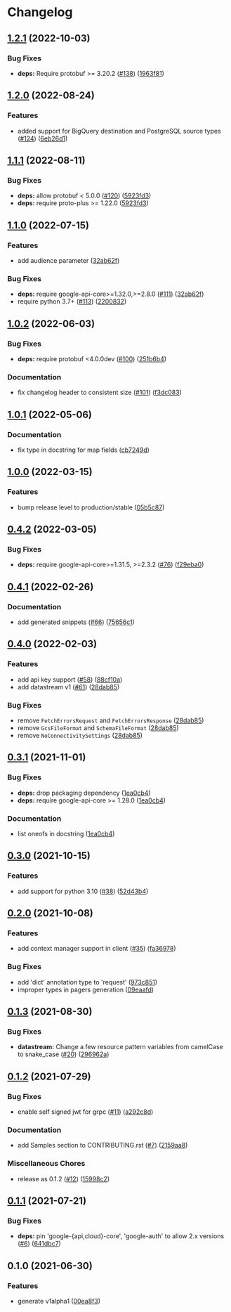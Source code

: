 # Changelog

## [1.2.1](https://github.com/googleapis/python-datastream/compare/v1.2.0...v1.2.1) (2022-10-03)


### Bug Fixes

* **deps:** Require protobuf >= 3.20.2 ([#138](https://github.com/googleapis/python-datastream/issues/138)) ([1963f81](https://github.com/googleapis/python-datastream/commit/1963f8190757769a04076f5174c252dc7162b786))

## [1.2.0](https://github.com/googleapis/python-datastream/compare/v1.1.1...v1.2.0) (2022-08-24)


### Features

* added support for BigQuery destination and PostgreSQL source types ([#124](https://github.com/googleapis/python-datastream/issues/124)) ([6eb26d1](https://github.com/googleapis/python-datastream/commit/6eb26d19f6c6098152885c46ea3cce29b199dae6))

## [1.1.1](https://github.com/googleapis/python-datastream/compare/v1.1.0...v1.1.1) (2022-08-11)


### Bug Fixes

* **deps:** allow protobuf < 5.0.0 ([#120](https://github.com/googleapis/python-datastream/issues/120)) ([5923fd3](https://github.com/googleapis/python-datastream/commit/5923fd3dd9b9b9489eaac120964cf2ad2b4dcadd))
* **deps:** require proto-plus >= 1.22.0 ([5923fd3](https://github.com/googleapis/python-datastream/commit/5923fd3dd9b9b9489eaac120964cf2ad2b4dcadd))

## [1.1.0](https://github.com/googleapis/python-datastream/compare/v1.0.2...v1.1.0) (2022-07-15)


### Features

* add audience parameter ([32ab62f](https://github.com/googleapis/python-datastream/commit/32ab62f92781afdbf102153532155364bb33bc94))


### Bug Fixes

* **deps:** require google-api-core>=1.32.0,>=2.8.0 ([#111](https://github.com/googleapis/python-datastream/issues/111)) ([32ab62f](https://github.com/googleapis/python-datastream/commit/32ab62f92781afdbf102153532155364bb33bc94))
* require python 3.7+ ([#113](https://github.com/googleapis/python-datastream/issues/113)) ([2200832](https://github.com/googleapis/python-datastream/commit/2200832c41f77b2f0956e03c34bb2d61788709a8))

## [1.0.2](https://github.com/googleapis/python-datastream/compare/v1.0.1...v1.0.2) (2022-06-03)


### Bug Fixes

* **deps:** require protobuf <4.0.0dev ([#100](https://github.com/googleapis/python-datastream/issues/100)) ([251b6b4](https://github.com/googleapis/python-datastream/commit/251b6b4bd215cd68b5aa72b529a15f0f94704471))


### Documentation

* fix changelog header to consistent size ([#101](https://github.com/googleapis/python-datastream/issues/101)) ([f3dc083](https://github.com/googleapis/python-datastream/commit/f3dc0837538cbd77869b49afb8b750314c068ddf))

## [1.0.1](https://github.com/googleapis/python-datastream/compare/v1.0.0...v1.0.1) (2022-05-06)


### Documentation

* fix type in docstring for map fields ([cb7249d](https://github.com/googleapis/python-datastream/commit/cb7249d165c28d6c4005313759282ce4f78966c8))

## [1.0.0](https://github.com/googleapis/python-datastream/compare/v0.4.2...v1.0.0) (2022-03-15)


### Features

* bump release level to production/stable ([05b5c87](https://github.com/googleapis/python-datastream/commit/05b5c875df8b6be6d5e9c6a89ffca017e0b5a160))

## [0.4.2](https://github.com/googleapis/python-datastream/compare/v0.4.1...v0.4.2) (2022-03-05)


### Bug Fixes

* **deps:** require google-api-core>=1.31.5, >=2.3.2 ([#76](https://github.com/googleapis/python-datastream/issues/76)) ([f29eba0](https://github.com/googleapis/python-datastream/commit/f29eba05290746af2cb84463ad505eb427e36d98))

## [0.4.1](https://github.com/googleapis/python-datastream/compare/v0.4.0...v0.4.1) (2022-02-26)


### Documentation

* add generated snippets ([#66](https://github.com/googleapis/python-datastream/issues/66)) ([75656c1](https://github.com/googleapis/python-datastream/commit/75656c11c8e9ff8e0ffc509476477db268aca08d))

## [0.4.0](https://github.com/googleapis/python-datastream/compare/v0.3.1...v0.4.0) (2022-02-03)


### Features

* add api key support ([#58](https://github.com/googleapis/python-datastream/issues/58)) ([88cf10a](https://github.com/googleapis/python-datastream/commit/88cf10a130116cbc199d6279b00959ad40946671))
* add datastream v1 ([#61](https://github.com/googleapis/python-datastream/issues/61)) ([28dab85](https://github.com/googleapis/python-datastream/commit/28dab85bf3b4ad937760d5219623793936e39731))


### Bug Fixes

* remove `FetchErrorsRequest` and `FetchErrorsResponse` ([28dab85](https://github.com/googleapis/python-datastream/commit/28dab85bf3b4ad937760d5219623793936e39731))
* remove `GcsFileFormat` and `SchemaFileFormat` ([28dab85](https://github.com/googleapis/python-datastream/commit/28dab85bf3b4ad937760d5219623793936e39731))
* remove `NoConnectivitySettings` ([28dab85](https://github.com/googleapis/python-datastream/commit/28dab85bf3b4ad937760d5219623793936e39731))

## [0.3.1](https://www.github.com/googleapis/python-datastream/compare/v0.3.0...v0.3.1) (2021-11-01)


### Bug Fixes

* **deps:** drop packaging dependency ([1ea0cb4](https://www.github.com/googleapis/python-datastream/commit/1ea0cb4ea38123cc737c5c82b28e093ec9943d8b))
* **deps:** require google-api-core >= 1.28.0 ([1ea0cb4](https://www.github.com/googleapis/python-datastream/commit/1ea0cb4ea38123cc737c5c82b28e093ec9943d8b))


### Documentation

* list oneofs in docstring ([1ea0cb4](https://www.github.com/googleapis/python-datastream/commit/1ea0cb4ea38123cc737c5c82b28e093ec9943d8b))

## [0.3.0](https://www.github.com/googleapis/python-datastream/compare/v0.2.0...v0.3.0) (2021-10-15)


### Features

* add support for python 3.10 ([#38](https://www.github.com/googleapis/python-datastream/issues/38)) ([52d43b4](https://www.github.com/googleapis/python-datastream/commit/52d43b486ff7af6b2ad8956b29a59f2b5e3605c8))

## [0.2.0](https://www.github.com/googleapis/python-datastream/compare/v0.1.3...v0.2.0) (2021-10-08)


### Features

* add context manager support in client ([#35](https://www.github.com/googleapis/python-datastream/issues/35)) ([fa36978](https://www.github.com/googleapis/python-datastream/commit/fa369789687993fff0359f22110951393c849e70))


### Bug Fixes

* add 'dict' annotation type to 'request' ([973c851](https://www.github.com/googleapis/python-datastream/commit/973c851b750768b8405c97d33ed4cfdd66d39d9a))
* improper types in pagers generation ([09eaafd](https://www.github.com/googleapis/python-datastream/commit/09eaafd1b695b10bfc2bb212974eff11da76782c))

## [0.1.3](https://www.github.com/googleapis/python-datastream/compare/v0.1.2...v0.1.3) (2021-08-30)


### Bug Fixes

* **datastream:** Change a few resource pattern variables from camelCase to snake_case ([#20](https://www.github.com/googleapis/python-datastream/issues/20)) ([296962a](https://www.github.com/googleapis/python-datastream/commit/296962abf8d0b8cda4f3e1e978262c8628f4b31e))

## [0.1.2](https://www.github.com/googleapis/python-datastream/compare/v0.1.1...v0.1.2) (2021-07-29)


### Bug Fixes

* enable self signed jwt for grpc ([#11](https://www.github.com/googleapis/python-datastream/issues/11)) ([a292c8d](https://www.github.com/googleapis/python-datastream/commit/a292c8d97ad80d30108731b32575e12e324c48b5))


### Documentation

* add Samples section to CONTRIBUTING.rst ([#7](https://www.github.com/googleapis/python-datastream/issues/7)) ([2159aa8](https://www.github.com/googleapis/python-datastream/commit/2159aa82a0f17398540e65c6167f728fd0b2981c))


### Miscellaneous Chores

* release as 0.1.2 ([#12](https://www.github.com/googleapis/python-datastream/issues/12)) ([15998c2](https://www.github.com/googleapis/python-datastream/commit/15998c223864ac8d6b2442f66ed42f19e1dc62ea))

## [0.1.1](https://www.github.com/googleapis/python-datastream/compare/v0.1.0...v0.1.1) (2021-07-21)


### Bug Fixes

* **deps:** pin 'google-{api,cloud}-core', 'google-auth' to allow 2.x versions ([#6](https://www.github.com/googleapis/python-datastream/issues/6)) ([641dbc7](https://www.github.com/googleapis/python-datastream/commit/641dbc792fa23b720fd29ccc8363ac90a260d76f))

## 0.1.0 (2021-06-30)


### Features

* generate v1alpha1 ([00ea8f3](https://www.github.com/googleapis/python-datastream/commit/00ea8f336ac805b73fadb8d48a2a8e2883b4a3e3))
